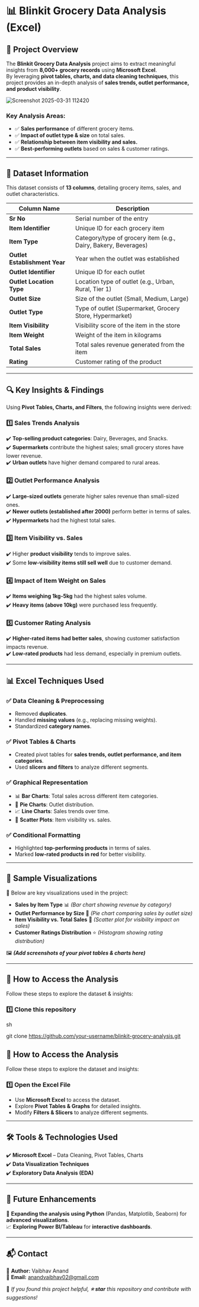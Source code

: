 # 📊 Blinkit Grocery Data Analysis (Excel)

## 📌 Project Overview  
The **Blinkit Grocery Data Analysis** project aims to extract meaningful insights from **8,000+ grocery records** using **Microsoft Excel**.  
By leveraging **pivot tables, charts, and data cleaning techniques**, this project provides an in-depth analysis of **sales trends, outlet performance, and product visibility**.  

![Screenshot 2025-03-31 112420](https://github.com/user-attachments/assets/95b33b38-2914-423c-9b03-8f11baa341f4)


### Key Analysis Areas:
- ✅ **Sales performance** of different grocery items.  
- ✅ **Impact of outlet type & size** on total sales.  
- ✅ **Relationship between item visibility and sales.**  
- ✅ **Best-performing outlets** based on sales & customer ratings.  

---

## 📂 Dataset Information  
This dataset consists of **13 columns**, detailing grocery items, sales, and outlet characteristics.

| **Column Name**               | **Description** |
|--------------------------------|----------------|
| **Sr No**                     | Serial number of the entry |
| **Item Identifier**            | Unique ID for each grocery item |
| **Item Type**                  | Category/type of grocery item (e.g., Dairy, Bakery, Beverages) |
| **Outlet Establishment Year**  | Year when the outlet was established |
| **Outlet Identifier**          | Unique ID for each outlet |
| **Outlet Location Type**       | Location type of outlet (e.g., Urban, Rural, Tier 1) |
| **Outlet Size**                | Size of the outlet (Small, Medium, Large) |
| **Outlet Type**                | Type of outlet (Supermarket, Grocery Store, Hypermarket) |
| **Item Visibility**            | Visibility score of the item in the store |
| **Item Weight**                | Weight of the item in kilograms |
| **Total Sales**                | Total sales revenue generated from the item |
| **Rating**                     | Customer rating of the product |

---

## 🔍 Key Insights & Findings  
Using **Pivot Tables, Charts, and Filters**, the following insights were derived:

### 1️⃣ Sales Trends Analysis  
✔️ **Top-selling product categories**: Dairy, Beverages, and Snacks.  
✔️ **Supermarkets** contribute the highest sales; small grocery stores have lower revenue.  
✔️ **Urban outlets** have higher demand compared to rural areas.  

### 2️⃣ Outlet Performance Analysis  
✔️ **Large-sized outlets** generate higher sales revenue than small-sized ones.  
✔️ **Newer outlets (established after 2000)** perform better in terms of sales.  
✔️ **Hypermarkets** had the highest total sales.  

### 3️⃣ Item Visibility vs. Sales  
✔️ Higher **product visibility** tends to improve sales.  
✔️ Some **low-visibility items still sell well** due to customer demand.  

### 4️⃣ Impact of Item Weight on Sales  
✔️ **Items weighing 1kg-5kg** had the highest sales volume.  
✔️ **Heavy items (above 10kg)** were purchased less frequently.  

### 5️⃣ Customer Rating Analysis  
✔️ **Higher-rated items had better sales**, showing customer satisfaction impacts revenue.  
✔️ **Low-rated products** had less demand, especially in premium outlets.  

---

## 📊 Excel Techniques Used  

### ✅ **Data Cleaning & Preprocessing**  
- Removed **duplicates**.  
- Handled **missing values** (e.g., replacing missing weights).  
- Standardized **category names**.  

### ✅ **Pivot Tables & Charts**  
- Created pivot tables for **sales trends, outlet performance, and item categories**.  
- Used **slicers and filters** to analyze different segments.  

### ✅ **Graphical Representation**  
- 📊 **Bar Charts**: Total sales across different item categories.  
- 🥧 **Pie Charts**: Outlet distribution.  
- 📈 **Line Charts**: Sales trends over time.  
- 🔎 **Scatter Plots**: Item visibility vs. sales.  

### ✅ **Conditional Formatting**  
- Highlighted **top-performing products** in terms of sales.  
- Marked **low-rated products in red** for better visibility.  

---

## 📸 Sample Visualizations  
📌 Below are key visualizations used in the project:  

- **Sales by Item Type** 📊 *(Bar chart showing revenue by category)*  
- **Outlet Performance by Size** 🥧 *(Pie chart comparing sales by outlet size)*  
- **Item Visibility vs. Total Sales** 🔎 *(Scatter plot for visibility impact on sales)*  
- **Customer Ratings Distribution** ⭐ *(Histogram showing rating distribution)*  

🖼 **_(Add screenshots of your pivot tables & charts here)_**  

---

## 🚀 How to Access the Analysis  
Follow these steps to explore the dataset & insights:  
### 1️⃣ Clone this repository  
sh

git clone https://github.com/your-username/blinkit-grocery-analysis.git


## 🚀 How to Access the Analysis  
Follow these steps to explore the dataset and insights:  

### 1️⃣ Open the Excel File  
- Use **Microsoft Excel** to access the dataset.  
- Explore **Pivot Tables & Graphs** for detailed insights.  
- Modify **Filters & Slicers** to analyze different segments.  

---

## 🛠️ Tools & Technologies Used  
✔️ **Microsoft Excel** – Data Cleaning, Pivot Tables, Charts  
✔️ **Data Visualization Techniques**  
✔️ **Exploratory Data Analysis (EDA)**  

---

## 📢 Future Enhancements  
🚀 **Expanding the analysis using Python** (Pandas, Matplotlib, Seaborn) for **advanced visualizations**.  
📈 **Exploring Power BI/Tableau** for **interactive dashboards**.  

---

## 📬 Contact  
🔹 **Author:** Vaibhav Anand  
🔹 **Email:** anandvaibhav02@gmail.com


📢 _If you found this project helpful, **⭐ star** this repository and contribute with suggestions!_  






